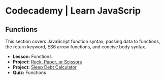 # Codecademy | Learn JavaScrip

## Functions

This section covers JavaScript function syntax, passing data to functions, the return keyword, ES6 arrow functions, and concise body syntax.

- **Lesson:** Functions
- **Project:** [Rock, Paper, or Scissors](https://github.com/MateusEvng/CodeCademy_Learn_JavaScrip-course/blob/course/3.%20Functions/rockPaperScissors.js)
- **Project:** [Sleep Debt Calculator](https://github.com/MateusEvng/Codecademy_Learn_JavaScrip-course/blob/course/3.%20Functions/sleepDebtCalculator.js)
- **Quiz:** Functions

